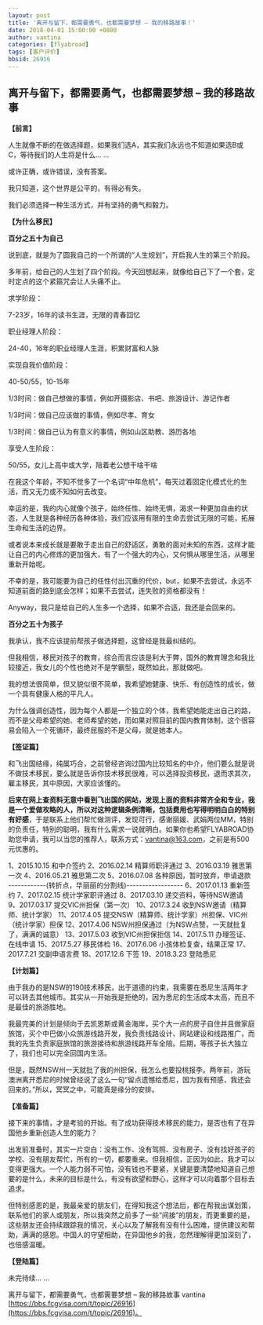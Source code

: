 ```yaml
---
layout: post
title: '离开与留下，都需要勇气，也都需要梦想 – 我的移路故事！'
date: 2018-04-01 15:00:00 +0800
author: vantina
categories: [flyabroad]
tags: [客户评价]
bbsid: 26916
---
```


## 离开与留下，都需要勇气，也都需要梦想 – 我的移路故事

**【前言】**

人生就像不断的在做选择题，如果我们选A，其实我们永远也不知道如果选B或C，等待我们的人生将是什么… …

或许正确，或许错误，没有答案。

我只知道，这个世界是公平的，有得必有失。

我们必须选择一种生活方式，并有坚持的勇气和毅力。

**【为什么移民】**

**百分之五十为自己**

说到底，就是为了圆我自己的一个所谓的“人生规划”，开启我人生的第三个阶段。

多年前，给自己的人生划了四个阶段。今天回想起来，就像给自己下了一个套，定时定点的这个紧箍咒会让人头痛不止。

求学阶段：

7-23岁，16年的读书生涯，无限的青春回忆

职业经理人阶段：

24-40，16年的职业经理人生涯，积累财富和人脉

实现自我价值阶段：

40-50/55，10-15年

1/3时间：做自己想做的事情，例如开摄影店、书吧、旅游设计、游记作者

1/3时间：做自己应该做的事情，例如尽孝、育女

1/3时间：做自己认为有意义的事情，例如山区助教、游历各地

享受人生阶段：

50/55，女儿上高中或大学，陪着老公想干啥干啥

在我这个年龄，不知不觉多了一个名词“中年危机”，每天过着固定化模式化的生活，而又无力或不知如何去改变。

幸运的是，我的内心就像个孩子，始终任性、始终无惧，渴求一种更加自由的状态，人生就是各种经历各种体验，我们应该用有限的生命去尝试无限的可能，拓展生命和生活的边界。

或者说本来成长就是要敢于走出自己的舒适区，勇敢的面对未知的东西，这样才能让自己的内心修炼的更加强大，有了一个强大的内心，又何惧从哪里生活，从哪里重新开始呢。

不幸的是，我可能要为自己的任性付出沉重的代价，but，如果不去尝试，永远不知道前面的路到底会怎样；如果不去尝试，连失败的资格都没有！

Anyway，我只是给自己的人生多一个选择，如果不合适，我还是会回来的。

**百分之五十为孩子**

我承认，我不应该提前帮孩子做选择题，这曾经是我最纠结的。

但我相信，移民对孩子的教育，综合而言应该是利大于弊，国外的教育理念和我比较接近，我女儿的个性也绝对不是学霸型，既然如此，那就做吧。

我的想法很简单，但又貌似很不简单，我希望她健康、快乐、有创造性的成长，做一个具有健康人格的平凡人。

为什么强调创造性，因为每个人都是一个独立的个体，我希望她能走出自己的路，而不是父母希望的她、老师希望的她，而如果对照目前的国内教育体制，这个很容易会陷入一个死循环，最终屈服的不是父母，就是她本人。

**【签证篇】**

和飞出国结缘，纯属巧合，之前曾经咨询过国内比较知名的中介，他们要么就是说不做技术移民，要么就是告诉你技术移民很难，可以选择投资移民，退而求其次，雇主移民，其中原因，大家应该懂的。

**后来在网上查资料无意中看到飞出国的网站，发现上面的资料非常齐全和专业，我是一个爱做攻略的人，所以对这种逻辑条例清晰，包括费用也写得明明白白的特别有好感**，于是联系上他们帮忙做测评，发现可行，感谢丽媛、武娟两位MM，特别的负责任，特别的聪明，我有什么需求一说就明白。如果你也希望FLYABROAD协助您申请，我可以当您的推荐人，联系方式：vantina@163.com，之前是有500元优惠的。

1、2015.10.15 和中介签约
2、2016.02.14 精算师职评通过
3、2016.03.19 雅思第一次
4、2016.05.21 雅思第二次
5、2016.07.08 各种原因，暂时放弃，申请退款
------------(转折点，华丽丽的分割线)------------------
6、2017.01.13 重新签约
7、2017.02.15 统计学家职评通过
8、2017.03.10 递交资料，等待NSW邀请
9、2017.03.17 提交VIC州担保（第一次）
10、2017.3.24 收到NSW邀请（精算师、统计学家）
11、2017.4.05 提交NSW（精算师、统计学家）州担保、VIC州（统计学家）担保
12、2017.4.06 NSW州担保通过（为NSW点赞，一天就批复了，满满的诚意）
13、2017.5.03 收到VIC州担保拒信
14、2017.5.11 办理签证、在线申请
15、2017.5.27 移民体检
16、2017.6.06 小孩体检复查，结果正常
17、2017.7.21 交副申语言费
18、2017.12.6 下签
19、2018.3.23 登陆悉尼

**【计划篇】**

由于我办的是NSW的190技术移民，出于道德的约束，我需要在悉尼生活两年才可以转去其他城市。其实从一开始我是拒绝的，因为悉尼的生活成本太高，而且不是最佳的旅游胜地。

我最完美的计划是倾向于去凯恩斯或黄金海岸，买个大一点的房子自住并且做家庭旅馆，买个中巴做小众旅游线路开发，我负责线路设计、网站建设和线路推广，而我的先生负责家庭旅馆的旅游接待和旅游线路开车全陪。后期，等孩子长大独立了，我们也可以完全回国内生活。

但是，既然NSW州一天就批了我的州担保，我怎么也要投桃报李。两年前，游玩澳洲离开悉尼的时候曾经说了这么一句“留点遗憾给悉尼，因为我有预感，我还会回来的。”所以，冥冥之中，可能真是缘分的安排。

**【准备篇】**

接下来的事情，才是考验的开始。有了成功获得技术移民的能力，是否也有了在异国他乡重新创造人生的能力？

出发前准备时，其实一片空白：没有工作、没有驾照、没有房子、没有找好孩子的学校、没有朋友帮忙，所有的一切，都要重来。但我相信，正因为如此，我才可以变得更强大。一个人能力弱不可怕，没有钱也不要紧，关键是要清楚地知道自己想要的是什么，未来的目标是什么，有没有欲望和野心，这样才可以向着那个目标去追求。

但特别感恩的是，我最亲爱的朋友们，在得知我这个想法后，都在帮我出谋划策，联系他们的家人或朋友，所以我突然之前多了一些“间接”的朋友，而更重要的是，这些朋友还会持续跟踪我的情况，关心以及了解我有没有什么困难，提供建议和帮助，满满的感恩。中国人的守望相助，在异国他乡的我，忽然理解得更加深刻了，也倍感温暖。

**【登陆篇】**

未完待续… …

离开与留下，都需要勇气，也都需要梦想 – 我的移路故事 vantina [https://bbs.fcgvisa.com/t/topic/26916](https://bbs.fcgvisa.com/t/topic/26916)。